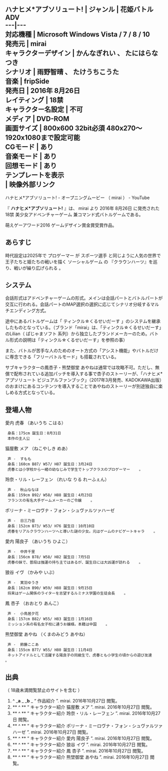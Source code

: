 ハナヒメ*アブソリュート!  |  ジャンル  |  花姫バトルADV   
---|---  
対応機種  |  Microsoft Windows  Vista  /  7  /  8  /  10   
発売元  |  mirai   
キャラクターデザイン  |  かんなぎれい  、  たにはらなつき   
シナリオ  |  雨野智晴  、  たけうちこうた   
音楽  |  fripSide   
発売日  |  2016年  8月26日   
レイティング  |  18禁   
キャラクター名設定  |  不可   
メディア  |  DVD-ROM   
画面サイズ  |  800x600 32bit必須 480x270～1920x1080まで設定可能   
CGモード  |  あり   
音楽モード  |  あり   
回想モード  |  あり   
テンプレートを表示  
|  映像外部リンク  
---  
ハナヒメ*アブソリュート! - オープニングムービー  （  mirai  ） -  YouTube  
  
『 **ハナヒメ*アブソリュート!** 』は、  mirai  より  2016年  8月26日  に発売された  18禁  美少女アドベンチャーゲーム
兼コマンド式バトルゲームである。

萌えゲーアワード2016  ゲームデザイン賞金賞受賞作品。

##  あらすじ  

時代設定は2025年で  プロゲーマー  が  スポーツ選手  と同じように人気の世界で王子たちと姫たちの戦いを描く  ソーシャルゲーム  の
『クラウンハーツ』を巡り、戦いが繰り広げられる    。

##  システム  

会話形式はアドベンチャーゲームの形式。メインは会話パートとバトルパートが交互に行われる。会話パートのMAP選択の選択に応じてシナリオ分岐するマルチエンディング方式。

途中にあるバトルゲームは「  ティンクル☆くるせいだーす
」のシステムを継承したものとなっている。（ブランド「mirai」は、「ティンクル☆くるせいだーす」のLilian（  ぱじゃまソフト
系列）から独立したブランドメーカーのため。バトル形式の説明は「ティンクル☆くるせいだーす」を参照の事）

また、バトルが苦手な人のためのオート方式の「アシスト機能」やバトルだけに専念できる「フリーバトルモード」も搭載されている。

サブキャラクターの鳳杏子・熊埜御堂
あやねは通常では攻略不可。ただし、無償で配布されている追加パッチを導入する事で杏子のストーリーが、「ハナヒメ*アプソリュート
ビジュアルファンブック」（2017年3月発売、KADOKAWA出版）のおまけにあるコンテンツを導入することであやねのストーリーが別途独自に楽しめる方式となっている。

##  登場人物  

愛内 虎春 （あいうち こはる）

     身長：175cm 誕生日：8月31日 
     本作の主人公    。 
猫屋敷 メア （ねこやしき めあ）

     声 -  すもも 
     身長：160cm B87/ W57/ H87 誕生日：3月24日 
     虎春とは小学校から一緒の幼なじみで学生でトップクラスのプロゲーマー    。 
玲奈・リル・レーフェン （れいな りる れーふぇん）

     声 -  秋山ななほ 
     身長：159cm B92/ W58/ H88 誕生日：4月23日 
     フランスの有名大手ゲームメーカーのご令嬢    。 
ポリーナ・ミーロヴナ・フォン・シュヴァルツァハーゼ

     声 -  日三乃音 
     身長：152cm B73/ W53/ H76 誕生日：10月10日 
     虎春をリアルクラウンハーツへと導いた謎の少女。元はゲームのナビゲートキャラ    。 
愛内 陽良子 （あいうち ひよこ）

     声 -  中井千里 
     身長：156cm B78/ W58/ H82 誕生日：7月5日 
     虎春の妹で、普段は強運の持ち主ではあるが、誕生日には大凶運が訪れる    。 
狼谷 イヴ （かみや いぶ）

     声 -  実羽ゆうき 
     身長：162cm B90/ W59/ H88 誕生日：9月15日 
     将来はゲーム関係のライターを志望するルミナス学園の生徒会長    。 
鳳 杏子 （おおとり あんこ）

     声 -  小鳥居夕花 
     身長：157cm B82/ W55/ H83 誕生日：1月16日 
     ミッション系の有名女子校に通うお嬢様。本籍は中国    。 
熊埜御堂 あやね （くまのみどう あやね）

     声 -  鈴藤ここあ 
     身長：155cm B77/ W55/ H80 誕生日：11月4日 
     ネットアイドルとして活躍する陽良子の同級生で、虎春とも小学生の頃からの遊び友達    。 

##  出典  

（  18歳未満閲覧禁止のサイトを含む  ）

  1. ^  _**a** _ _**b** _ “  作品紹介  ”. mirai.  2016年10月27日  閲覧。 
  2. ** ^  ** “  キャラクター紹介 猫屋敷 メア  ”. mirai.  2016年10月27日  閲覧。 
  3. ** ^  ** “  キャラクター紹介 玲奈・リル・レーフェン  ”. mirai.  2016年10月27日  閲覧。 
  4. ** ^  ** “  キャラクター紹介 ポリーナ・ミーロヴナ・フォン・シュヴァルツァハーゼ  ”. mirai.  2016年10月27日  閲覧。 
  5. ** ^  ** “  キャラクター紹介 愛内 陽良子  ”. mirai.  2016年10月27日  閲覧。 
  6. ** ^  ** “  キャラクター紹介 狼谷 イヴ  ”. mirai.  2016年10月27日  閲覧。 
  7. ** ^  ** “  キャラクター紹介 鳳 杏子  ”. mirai.  2016年10月27日  閲覧。 
  8. ** ^  ** “  キャラクター紹介 熊埜御堂 あやね  ”. mirai.  2016年10月27日  閲覧。 

